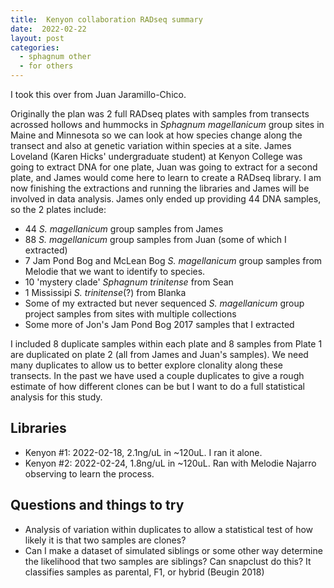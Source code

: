 ```yaml
---
title:  Kenyon collaboration RADseq summary
date:  2022-02-22
layout: post
categories:
  - sphagnum other
  - for others
---
```

I took this over from Juan Jaramillo-Chico.

Originally the plan was 2 full RADseq plates with samples from transects acrossed hollows and hummocks in _Sphagnum magellanicum_ group sites in Maine and Minnesota so we can look at how species change along the transect and also at genetic variation within species at a site. James Loveland (Karen Hicks' undergraduate student) at Kenyon College was going to extract DNA for one plate, Juan was going to extract for a second plate, and James would come here to learn to create a RADseq library. I am now finishing the extractions and running the libraries and James will be involved in data analysis. James only ended up providing 44 DNA samples, so the 2 plates include:

  * 44 _S. magellanicum_ group samples from James
  * 88 _S. magellanicum_ group samples from Juan (some of which I extracted)
  * 7 Jam Pond Bog and McLean Bog _S. magellanicum_ group samples from Melodie that we want to identify to species.
  * 10 'mystery clade' _Sphagnum trinitense_ from Sean
  * 1 Mississipi _S. trinitense_(?) from Blanka
  * Some of my extracted but never sequenced _S. magellanicum_ group project samples from sites with multiple collections
  * Some more of Jon's Jam Pond Bog 2017 samples that I extracted

I included 8 duplicate samples within each plate and 8 samples from Plate 1 are duplicated on plate 2 (all from James and Juan's samples). We need many duplicates to allow us to better explore clonality along these transects. In the past we have used a couple duplicates to give a rough estimate of how different clones can be but I want to do a full statistical analysis for this study.

## Libraries

  * Kenyon #1: 2022-02-18, 2.1ng/uL in ~120uL. I ran it alone.
  * Kenyon #2: 2022-02-24, 1.8ng/uL in ~120uL. Ran with Melodie Najarro observing to learn the process.

## Questions and things to try

  * Analysis of variation within duplicates to allow a statistical test of how likely it is that two samples are clones?
  * Can I make a dataset of simulated siblings or some other way determine the likelihood that two samples are siblings? Can snapclust do this? It classifies samples as parental, F1, or hybrid (Beugin 2018)
